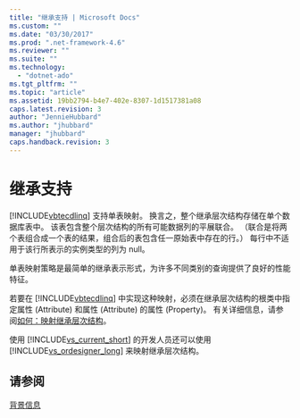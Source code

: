 ```yaml
---
title: "继承支持 | Microsoft Docs"
ms.custom: ""
ms.date: "03/30/2017"
ms.prod: ".net-framework-4.6"
ms.reviewer: ""
ms.suite: ""
ms.technology: 
  - "dotnet-ado"
ms.tgt_pltfrm: ""
ms.topic: "article"
ms.assetid: 19bb2794-b4e7-402e-8307-1d1517381a08
caps.latest.revision: 3
author: "JennieHubbard"
ms.author: "jhubbard"
manager: "jhubbard"
caps.handback.revision: 3
---
```

# 继承支持
[!INCLUDE[vbtecdlinq](../../../../../../includes/vbtecdlinq-md.md)] 支持单表映射。  换言之，整个继承层次结构存储在单个数据库表中。  该表包含整个层次结构的所有可能数据列的平展联合。  （联合是将两个表组合成一个表的结果，组合后的表包含任一原始表中存在的行。） 每行中不适用于该行所表示的实例类型的列为 null。  
  
 单表映射策略是最简单的继承表示形式，为许多不同类别的查询提供了良好的性能特征。  
  
 若要在 [!INCLUDE[vbtecdlinq](../../../../../../includes/vbtecdlinq-md.md)] 中实现这种映射，必须在继承层次结构的根类中指定属性 \(Attribute\) 和属性 \(Attribute\) 的属性 \(Property\)。  有关详细信息，请参阅[如何：映射继承层次结构](../../../../../../docs/framework/data/adonet/sql/linq/how-to-map-inheritance-hierarchies.md)。  
  
 使用 [!INCLUDE[vs_current_short](../../../../../../includes/vs-current-short-md.md)] 的开发人员还可以使用 [!INCLUDE[vs_ordesigner_long](../../../../../../includes/vs-ordesigner-long-md.md)] 来映射继承层次结构。  
  
## 请参阅  
 [背景信息](../../../../../../docs/framework/data/adonet/sql/linq/background-information.md)